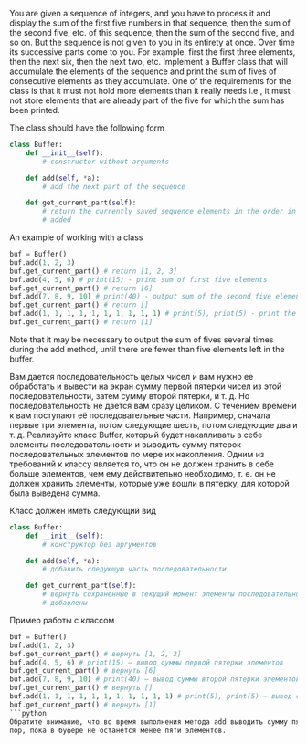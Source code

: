 You are given a sequence of integers, and you have to process it and display the sum of the first five numbers in that 
sequence, then the sum of the second five, etc. of this sequence, then the sum of the second five, and so on.
But the sequence is not given to you in its entirety at once. Over time its successive parts come to you.
For example, first the first three elements, then the next six, then the next two, etc.
Implement a Buffer class that will accumulate the elements of the sequence and print the sum of fives of consecutive 
elements as they accumulate.
One of the requirements for the class is that it must not hold more elements than it really needs i.e., it must not 
store elements that are already part of the five for which the sum has been printed.

The class should have the following form
```python
class Buffer:
    def __init__(self):
        # constructor without arguments

    def add(self, *a):
        # add the next part of the sequence

    def get_current_part(self):
        # return the currently saved sequence elements in the order in which they were
        # added
```

An example of working with a class
```python
buf = Buffer()
buf.add(1, 2, 3)
buf.get_current_part() # return [1, 2, 3]
buf.add(4, 5, 6) # print(15) - print sum of first five elements
buf.get_current_part() # return [6]
buf.add(7, 8, 9, 10) # print(40) - output sum of the second five elements
buf.get_current_part() # return []
buf.add(1, 1, 1, 1, 1, 1, 1, 1, 1, 1) # print(5), print(5) - print the sum of the third and fourth five
buf.get_current_part() # return [1]
```
Note that it may be necessary to output the sum of fives several times during the add method, until there are fewer than
five elements left in the buffer.




Вам дается последовательность целых чисел и вам нужно ее обработать и вывести на экран сумму первой пятерки чисел из
этой последовательности, затем сумму второй пятерки, и т. д.
Но последовательность не дается вам сразу целиком. С течением времени к вам поступают её последовательные части.
Например, сначала первые три элемента, потом следующие шесть, потом следующие два и т. д.
Реализуйте класс Buffer, который будет накапливать в себе элементы последовательности и выводить сумму пятерок
последовательных элементов по мере их накопления.
Одним из требований к классу является то, что он не должен хранить в себе больше элементов, чем ему действительно
необходимо, т. е. он не должен хранить элементы, которые уже вошли в пятерку, для которой была выведена сумма.

Класс должен иметь следующий вид
```python
class Buffer:
    def __init__(self):
        # конструктор без аргументов

    def add(self, *a):
        # добавить следующую часть последовательности

    def get_current_part(self):
        # вернуть сохраненные в текущий момент элементы последовательности в порядке, в котором они были
        # добавлены
```

Пример работы с классом
```python
buf = Buffer()
buf.add(1, 2, 3)
buf.get_current_part() # вернуть [1, 2, 3]
buf.add(4, 5, 6) # print(15) – вывод суммы первой пятерки элементов
buf.get_current_part() # вернуть [6]
buf.add(7, 8, 9, 10) # print(40) – вывод суммы второй пятерки элементов
buf.get_current_part() # вернуть []
buf.add(1, 1, 1, 1, 1, 1, 1, 1, 1, 1, 1) # print(5), print(5) – вывод сумм третьей и четвертой пятерки
buf.get_current_part() # вернуть [1]
```python
Обратите внимание, что во время выполнения метода add выводить сумму пятерок может потребоваться несколько раз до тех
пор, пока в буфере не останется менее пяти элементов.